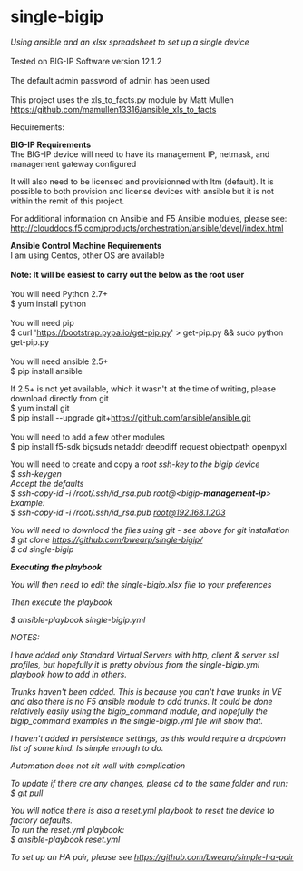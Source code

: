 # single-bigip
<em>Using ansible and an xlsx spreadsheet to set up a single device</em><br><br>
Tested on BIG-IP Software version 12.1.2<br><br>
The default admin password of admin has been used<br><br>
This project uses the xls_to_facts.py module by Matt Mullen<br>
https://github.com/mamullen13316/ansible_xls_to_facts

Requirements:<br>

<b>BIG-IP Requirements</b><br>
The BIG-IP device will need to have its management IP, netmask, and management gateway configured<br>

It will also need to be licensed and provisionned with ltm (default). It is possible to both provision and license devices with ansible but it is not within the remit of this project.

For additional information on Ansible and F5 Ansible modules, please see:
http://clouddocs.f5.com/products/orchestration/ansible/devel/index.html


<b>Ansible Control Machine Requirements</b>
<br>I am using Centos, other OS are available<br><br>
<b>Note: It will be easiest to carry out the below as the root user</b><br><br>
You will need Python 2.7+<br>
$ yum install python<br>
<br>
You will need pip<br>
$ curl 'https://bootstrap.pypa.io/get-pip.py' > get-pip.py && sudo python get-pip.py
<br><br>
You will need ansible 2.5+ <br> 
$ pip install ansible <br>

If 2.5+ is not yet available, which it wasn't at the time of writing,  please download directly from git <br>
$ yum install git <br>
$ pip install --upgrade git+https://github.com/ansible/ansible.git<br>
<br>
You will need to add a few other modules
<br>
$ pip install f5-sdk bigsuds netaddr deepdiff request objectpath openpyxl
<br>


You will need to create and copy a <em>root<em> ssh-key to the bigip device<br>
$ ssh-keygen <br>
Accept the defaults<br>
$ ssh-copy-id -i /root/.ssh/id_rsa.pub root@\<bigip-<em><b>management-ip</b></em>\><br>
Example:<br>
$ ssh-copy-id -i /root/.ssh/id_rsa.pub root@192.168.1.203<br>

You will need to download the files using git - see above for git installation<br>
$ git clone https://github.com/bwearp/single-bigip/ <br>
$ cd single-bigip <br>

<b>Executing the playbook</b><br>

You will then need to edit the single-bigip.xlsx file to your preferences

Then execute the playbook

$ ansible-playbook single-bigip.yml

NOTES:

I have added only Standard Virtual Servers with http, client & server ssl profiles, but hopefully it is pretty obvious from the single-bigip.yml playbook how to add in others.

Trunks haven't been added. This is because you can't have trunks in VE and also there is no F5 ansible module to add trunks. It could be done relatively easily using the bigip_command module, and hopefully the bigip_command examples in the single-bigip.yml file will show that.

I haven't added in persistence settings, as this would require a dropdown list of some kind. Is simple enough to do.

Automation does not sit well with complication

To update if there are any changes, please cd to the same folder and run:<br>
$ git pull

You will notice there is also a reset.yml playbook to reset the device to factory defaults.<br>
To run the reset.yml playbook: <br>
$ ansible-playbook reset.yml

To set up an HA pair, please see https://github.com/bwearp/simple-ha-pair


